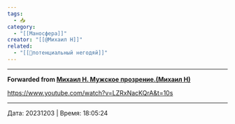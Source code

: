 ```yaml
---
tags:
  - 📥
category:
  - "[[Маносфера]]"
creator: "[[@Михаил Н]]"
related:
  - "[[📜потенциальный негодяй]]"
---
```



***

**Forwarded from [Михаил Н. Мужское прозрение.(Михаил Н)](https://t.me/mikhailNPZ/220)**

https://www.youtube.com/watch?v=LZRxNacKQrA&t=10s

---

Дата: 20231203 | Время: 18:05:24


